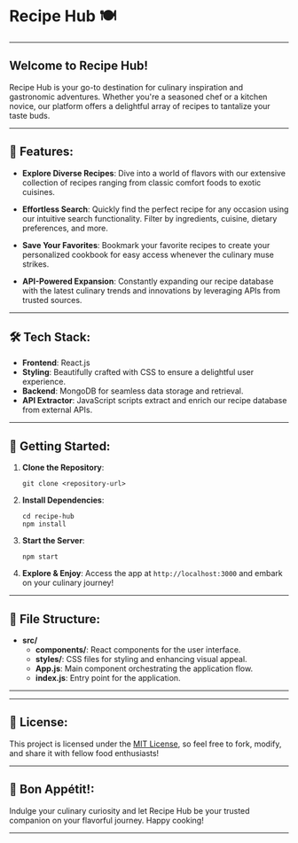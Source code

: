 # Recipe Hub 🍽️

---

## Welcome to Recipe Hub!

Recipe Hub is your go-to destination for culinary inspiration and gastronomic adventures. Whether you're a seasoned chef or a kitchen novice, our platform offers a delightful array of recipes to tantalize your taste buds.

---

## 🌟 Features:

- **Explore Diverse Recipes**: Dive into a world of flavors with our extensive collection of recipes ranging from classic comfort foods to exotic cuisines.
  
- **Effortless Search**: Quickly find the perfect recipe for any occasion using our intuitive search functionality. Filter by ingredients, cuisine, dietary preferences, and more.

- **Save Your Favorites**: Bookmark your favorite recipes to create your personalized cookbook for easy access whenever the culinary muse strikes.

- **API-Powered Expansion**: Constantly expanding our recipe database with the latest culinary trends and innovations by leveraging APIs from trusted sources.

---

## 🛠️ Tech Stack:

- **Frontend**: React.js
- **Styling**: Beautifully crafted with CSS to ensure a delightful user experience.
- **Backend**: MongoDB for seamless data storage and retrieval.
- **API Extractor**: JavaScript scripts extract and enrich our recipe database from external APIs.

---

## 🚀 Getting Started:

1. **Clone the Repository**:

    ```
    git clone <repository-url>
    ```

2. **Install Dependencies**:

    ```
    cd recipe-hub
    npm install
    ```

3. **Start the Server**:

    ```
    npm start
    ```

4. **Explore & Enjoy**: Access the app at `http://localhost:3000` and embark on your culinary journey!

---

## 📁 File Structure:

- **src/**
  - **components/**: React components for the user interface.
  - **styles/**: CSS files for styling and enhancing visual appeal.
  - **App.js**: Main component orchestrating the application flow.
  - **index.js**: Entry point for the application.

---


---

## 📜 License:

This project is licensed under the [MIT License](LICENSE), so feel free to fork, modify, and share it with fellow food enthusiasts!

---

## 🍴 Bon Appétit!:

Indulge your culinary curiosity and let Recipe Hub be your trusted companion on your flavorful journey. Happy cooking!

---

